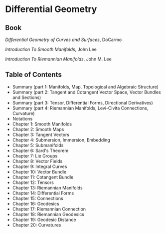 # Differential Geometry

## Book 
*Differential Geometry of Curves and Surfaces*, DoCarmo

*Introduction To Smooth Manifolds*, John Lee

*Introduction To Riemannian Manifolds*, John M. Lee

## Table of Contents
- Summary (part 1: Manifolds, Map, Topological and Algebraic Structure)
- Summary (part 2: Tangent and Cotangent Vector Space, Vector Bundles and Sections)
- Summary (part 3: Tensor, Differential Forms, Directional Derivatives)
- Summary (part 4: Riemannian Manifolds, Levi-Civita Connections, Curvature)
- Notations 
- Chapter 1: Smooth Manifolds
- Chapter 2: Smooth Maps
- Chapter 3: Tangent Vectors
- Chapter 4: Submersion, Immersion, Embedding
- Chapter 5: Submanifolds
- Chapter 6: Sard's Theorem
- Chapter 7: Lie Groups
- Chapter 8: Vector Fields
- Chapter 9: Integral Curves
- Chapter 10: Vector Bundle
- Chapter 11: Cotangent Bundle
- Chapter 12: Tensors
- Chapter 13: Riemannian Manifolds
- Chapter 14: Differential Forms
- Chapter 15: Connections
- Chapter 16: Geodesics
- Chapter 17: Riemannian Connection
- Chapter 18: Riemannian Geodesics
- Chapter 19: Geodesic Distance
- Chapter 20: Curvatures